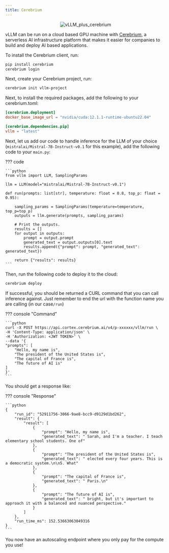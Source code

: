 ```yaml
---
title: Cerebrium
---
```


<p align="center">
    <img src="https://i.ibb.co/hHcScTT/Screenshot-2024-06-13-at-10-14-54.png" alt="vLLM_plus_cerebrium"/>
</p>

vLLM can be run on a cloud based GPU machine with [Cerebrium](https://www.cerebrium.ai/), a serverless AI infrastructure platform that makes it easier for companies to build and deploy AI based applications.

To install the Cerebrium client, run:

```bash
pip install cerebrium
cerebrium login
```

Next, create your Cerebrium project, run:

```bash
cerebrium init vllm-project
```

Next, to install the required packages, add the following to your cerebrium.toml:

```toml
[cerebrium.deployment]
docker_base_image_url = "nvidia/cuda:12.1.1-runtime-ubuntu22.04"

[cerebrium.dependencies.pip]
vllm = "latest"
```

Next, let us add our code to handle inference for the LLM of your choice (`mistralai/Mistral-7B-Instruct-v0.1` for this example), add the following code to your `main.py`:

??? code

    ```python
    from vllm import LLM, SamplingParams

    llm = LLM(model="mistralai/Mistral-7B-Instruct-v0.1")

    def run(prompts: list[str], temperature: float = 0.8, top_p: float = 0.95):

        sampling_params = SamplingParams(temperature=temperature, top_p=top_p)
        outputs = llm.generate(prompts, sampling_params)

        # Print the outputs.
        results = []
        for output in outputs:
            prompt = output.prompt
            generated_text = output.outputs[0].text
            results.append({"prompt": prompt, "generated_text": generated_text})

        return {"results": results}
    ```

Then, run the following code to deploy it to the cloud:

```bash
cerebrium deploy
```

If successful, you should be returned a CURL command that you can call inference against. Just remember to end the url with the function name you are calling (in our case`/run`)

??? console "Command"

    ```python
    curl -X POST https://api.cortex.cerebrium.ai/v4/p-xxxxxx/vllm/run \
    -H 'Content-Type: application/json' \
    -H 'Authorization: <JWT TOKEN>' \
    --data '{
    "prompts": [
        "Hello, my name is",
        "The president of the United States is",
        "The capital of France is",
        "The future of AI is"
    ]
    }'
    ```

You should get a response like:

??? console "Response"

    ```python
    {
        "run_id": "52911756-3066-9ae8-bcc9-d9129d1bd262",
        "result": {
            "result": [
                {
                    "prompt": "Hello, my name is",
                    "generated_text": " Sarah, and I'm a teacher. I teach elementary school students. One of"
                },
                {
                    "prompt": "The president of the United States is",
                    "generated_text": " elected every four years. This is a democratic system.\n\n5. What"
                },
                {
                    "prompt": "The capital of France is",
                    "generated_text": " Paris.\n"
                },
                {
                    "prompt": "The future of AI is",
                    "generated_text": " bright, but it's important to approach it with a balanced and nuanced perspective."
                }
            ]
        },
        "run_time_ms": 152.53663063049316
    }
    ```

You now have an autoscaling endpoint where you only pay for the compute you use!
